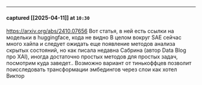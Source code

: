 

---
#### captured [[2025-04-11]] at `10:30`

https://arxiv.org/abs/2410.07656
Вот статья, в ней есть ссылки на модельки в huggingface, кода не видно
В целом вокруг SAE сейчас много хайпа и следует ожидать еще появление методов анализа скрытых состояний, но как писала недавна Сабрина (автор Data Blog про XAI), иногда достаточно простых методов для простых задач, посмотрим куда заведет..
Возможно вариант от тинькоффцев позволит поисследовать трансформации эмбедингов через слои как хотел Виктор
